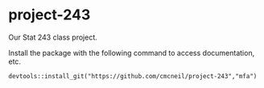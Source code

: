 # project-243
Our Stat 243 class project.

Install the package with the following command to access documentation, etc.

    devtools::install_git("https://github.com/cmcneil/project-243","mfa")